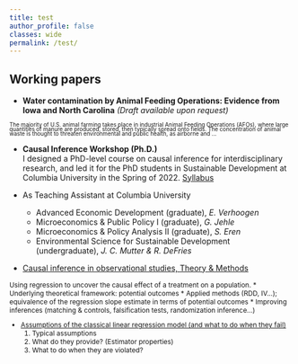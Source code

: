 ```yaml
---
title: test
author_profile: false
classes: wide
permalink: /test/
---
```



## Working papers

  - **Water contamination by Animal Feeding Operations: Evidence from Iowaand North Carolina**  *(Draft available upon request)*  
<span style="font-size:0.7em; line-height:0.8em;">
The majority of U.S. animal farming takes place in industrial Animal Feeding Operations (AFOs), where large quantities of manure are produced, stored, then typically spread onto fields. The concentration of animal waste is thought to threaten environmental and public health, as airborne and ...
</span>


  - **Causal Inference Workshop (Ph.D.)** \
I designed a PhD-level course on causal inference for interdisciplinary research, and led it for the PhD students in Sustainable Development at Columbia University in the Spring of 2022. [Syllabus](../docs/CIworkshop_syllabus.pdf)
  - As Teaching Assistant at Columbia University
    * Advanced Economic Development (graduate), *E. Verhoogen*
    * Microeconomics & Public Policy I (graduate), *G. Jehle*
    * Microeconomics & Policy Analysis II (graduate), *S. Eren*
    * Environmental Science for Sustainable Development (undergraduate), *J. C. Mutter & R. DeFries*


      
  - [Causal inference in observational studies, Theory & Methods](../docs/causal_inference.pdf)  
<span style="font-size:0.85em;">
Using regression to uncover the causal effect of a treatment on a population.  
    *   Underlying theoretical framework: potential outcomes
    *   Applied methods (RDD, IV...); equivalence of the regression slope estimate in terms of potential outcomes
    *   Improving inferences (matching & controls, falsification tests, randomization inference...)

      


  - [Assumptions of the classical linear regression model (and what to do when they fail)](../docs/CLRM&estimators.pdf)  
    1. Typical assumptions
    2. What do they provide? (Estimator properties)
    3. What to do when they are violated?


